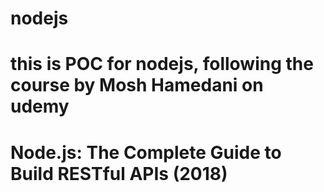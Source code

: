 # nodejs

# this is POC for nodejs, following the course by Mosh Hamedani on udemy 
# Node.js: The Complete Guide to Build RESTful APIs (2018)
